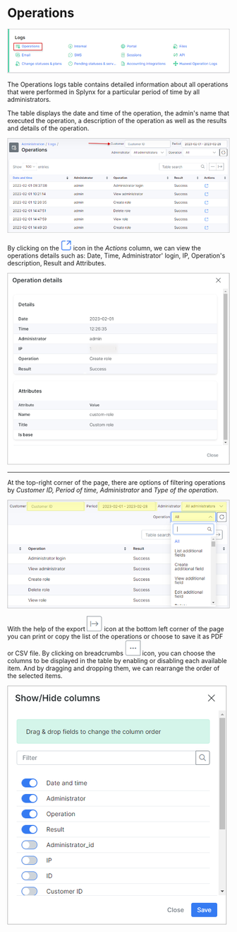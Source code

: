 Operations
==========

![icon.png](icon.png)

The Operations logs table contains detailed information about all operations that were performed in Splynx for a particular period of time by all administrators.

The table displays the date and time of the operation, the admin's name that executed the operation, a description of the operation as well as the results and details of the operation.

![Operations](operations.png)

 By clicking on the <icon class="image-icon">![ViewIcon1](view_icon1.png)</icon> icon in the *Actions* column, we can view the operations details such as: Date, Time, Administrator' login, IP, Operation's description, Result and Attributes.

![Details](details.png)
______________________________________________________

At the top-right corner of the page, there are options of filtering operations by *Customer ID, Period of time, Administrator* and  *Type of the operation*.

![Filter](filter.png)

With the help of the export <icon class="image-icon">![ViewIcon2](view_icon2.png)</icon> icon at the bottom left corner of the page you can print or copy the list of the operations or choose to save it as PDF or CSV file. By clicking on breadcrumbs <icon class="image-icon">![ViewIcon3](view_icon3.png)</icon> icon, you can choose the columns to be displayed in the table by enabling or disabling each available item. And by dragging and dropping them, we can rearrange the order of the selected items.

![Show hide columns](show_hide_columns.png)
